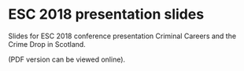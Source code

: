 # ESC 2018 presentation slides
Slides for ESC 2018 conference presentation Criminal Careers and the Crime Drop in Scotland.

(PDF version can be viewed online).
